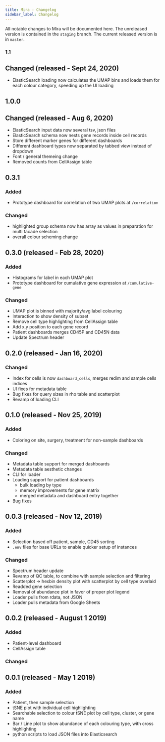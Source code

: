 ```yaml
---
title: Mira - Changelog
sidebar_label: Changelog
---
```


All notable changes to Mira will be documented here. The unreleased version is contained in the `staging` branch. The current released version is in `master`.

### 1.1

## Changed (released - Sept 24, 2020)

- ElasticSearch loading now calculates the UMAP bins and loads them for each colour category, speeding up the UI loading

## 1.0.0

## Changed (released - Aug 6, 2020)

- ElasticSearch input data now several tsv, json files
- ElasticSearch schema now nests gene records inside cell records
- Store different marker genes for different dashboards
- Different dashboard types now separated by tabbed view instead of dropdown
- Font / general themeing change
- Removed counts from CellAssign table

## 0.3.1

### Added

- Prototype dashboard for correlation of two UMAP plots at `/correlation`

### Changed

- highlighted group schema now has array as values in preparation for multi facade selection
- overall colour scheming change

## 0.3.0 (released - Feb 28, 2020)

### Added

- Histograms for label in each UMAP plot
- Prototype dashboard for cumulative gene expression at `/cumulative-gene`

### Changed

- UMAP plot is binned with majority/avg label colouring
- Interaction to show density of subset
- Remove cell type highlighting from CellAssign table
- Add x,y position to each gene record
- Patient dashboards merges CD45P and CD45N data
- Update Spectrum header

## 0.2.0 (released - Jan 16, 2020)

### Changed

- Index for cells is now `dashboard_cells`, merges redim and sample cells indices
- UI fixes for metadata table
- Bug fixes for query sizes in rho table and scatterplot
- Revamp of loading CLI

## 0.1.0 (released - Nov 25, 2019)

### Added

- Coloring on site, surgery, treatment for non-sample dashboards

### Changed

- Metadata table support for merged dashboards
- Metadata table aesthetic changes
- CLI for loader
- Loading support for patient dashboards
  - bulk loading by type
  - memory improvements for gene matrix
  - merged metadata and dashboard entry together
- Bug fixes

## 0.0.3 (released - Nov 12, 2019)

### Added

- Selection based off patient, sample, CD45 sorting
- `.env` files for base URLs to enable quicker setup of instances

### Changed

- Spectrum header update
- Revamp of QC table, to combine with sample selection and filtering
- Scatterplot -> hexbin density plot with scatterplot by cell type overlaid
- Readded gene selection
- Removal of abundance plot in favor of proper plot legend
- Loader pulls from rdata, not JSON
- Loader pulls metadata from Google Sheets

## 0.0.2 (released - August 1 2019)

### Added

- Patient-level dashboard
- CellAssign table

### Changed

## 0.0.1 (released - May 1 2019)

### Added

- Patient, then sample selection
- tSNE plot with individual cell highlighting
- Searchable selection to colour tSNE plot by cell type, cluster, or gene name
- Bar / Line plot to show abundance of each colouring type, with cross highlighting
- python scripts to load JSON files into Elasticsearch
